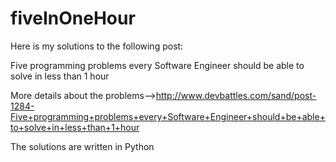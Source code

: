 # fiveInOneHour
Here is my solutions to the following post:

Five programming problems every Software Engineer should be able to solve in less than 1 hour


More details about the problems-->http://www.devbattles.com/sand/post-1284-Five+programming+problems+every+Software+Engineer+should+be+able+to+solve+in+less+than+1+hour

The solutions are written in Python

